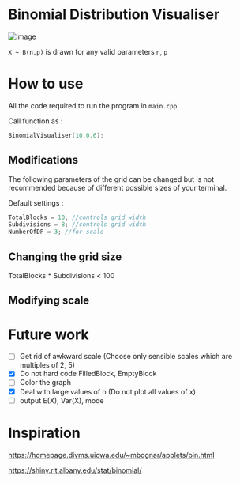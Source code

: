 # Binomial Distribution Visualiser
![image](https://user-images.githubusercontent.com/65414576/157201067-5c2ab688-e7a2-4ff1-8a6a-9d2fab77ae9d.png)

`X ~ B(n,p)` is drawn for any valid parameters `n`, `p`

# How to use # 
All the code required to run the program in `main.cpp`

Call function as :
```cpp
BinomialVisualiser(10,0.6);
```
## Modifications ##
The following parameters of the grid can be changed but is not recommended because of different possible sizes of your terminal.

Default settings :
```cpp
TotalBlocks = 10; //controls grid width
Subdivisions = 8; //controls grid width
NumberOfDP = 3; //for scale
```
## Changing the grid size ##

TotalBlocks * Subdivisions < 100
## Modifying scale ##

# Future work #
- [ ] Get rid of awkward scale (Choose only sensible scales which are multiples of 2, 5)
- [x] Do not hard code FilledBlock, EmptyBlock
- [ ] Color the graph
- [x] Deal with large values of n (Do not plot all values of x)
- [ ] output E(X), Var(X), mode

# Inspiration #
https://homepage.divms.uiowa.edu/~mbognar/applets/bin.html

https://shiny.rit.albany.edu/stat/binomial/
